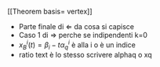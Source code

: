 [[Theorem basis= vertex]] 
- Parte finale di $\Leftarrow$ da cosa si capisce
- Caso 1 di $\Rightarrow$ perche se indipendenti k=0
- $x_B^i(t)=\beta_i-t\alpha_q^i$ è alla i o è un indice
- ratio text  è lo stesso scrivere alphaq o xq